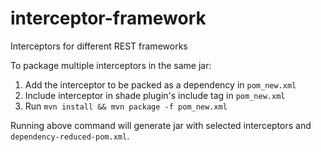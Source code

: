 # interceptor-framework
Interceptors for different REST frameworks


To package multiple interceptors in the same jar:  
1. Add the interceptor to be packed as a dependency in `pom_new.xml`  
2. Include interceptor in shade plugin's include tag in `pom_new.xml`  
3. Run `mvn install && mvn package -f pom_new.xml`

Running above command will generate jar with selected interceptors and `dependency-reduced-pom.xml`.
